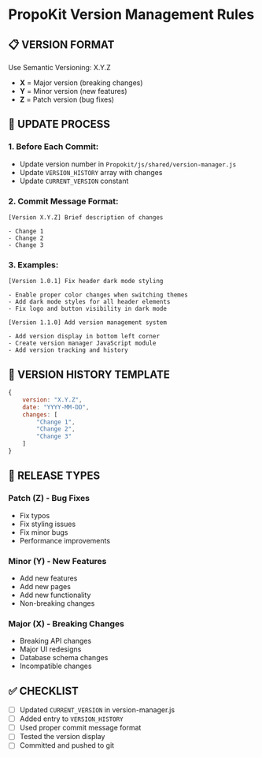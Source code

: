 # PropoKit Version Management Rules

## 📋 VERSION FORMAT
Use Semantic Versioning: X.Y.Z
- **X** = Major version (breaking changes)
- **Y** = Minor version (new features)  
- **Z** = Patch version (bug fixes)

## 🔄 UPDATE PROCESS

### 1. Before Each Commit:
- Update version number in `Propokit/js/shared/version-manager.js`
- Update `VERSION_HISTORY` array with changes
- Update `CURRENT_VERSION` constant

### 2. Commit Message Format:
```
[Version X.Y.Z] Brief description of changes

- Change 1
- Change 2
- Change 3
```

### 3. Examples:
```
[Version 1.0.1] Fix header dark mode styling

- Enable proper color changes when switching themes
- Add dark mode styles for all header elements
- Fix logo and button visibility in dark mode
```

```
[Version 1.1.0] Add version management system

- Add version display in bottom left corner
- Create version manager JavaScript module
- Add version tracking and history
```

## 📝 VERSION HISTORY TEMPLATE
```javascript
{
    version: "X.Y.Z",
    date: "YYYY-MM-DD",
    changes: [
        "Change 1",
        "Change 2",
        "Change 3"
    ]
}
```

## 🚀 RELEASE TYPES

### Patch (Z) - Bug Fixes
- Fix typos
- Fix styling issues
- Fix minor bugs
- Performance improvements

### Minor (Y) - New Features
- Add new features
- Add new pages
- Add new functionality
- Non-breaking changes

### Major (X) - Breaking Changes
- Breaking API changes
- Major UI redesigns
- Database schema changes
- Incompatible changes

## ✅ CHECKLIST
- [ ] Updated `CURRENT_VERSION` in version-manager.js
- [ ] Added entry to `VERSION_HISTORY`
- [ ] Used proper commit message format
- [ ] Tested the version display
- [ ] Committed and pushed to git
